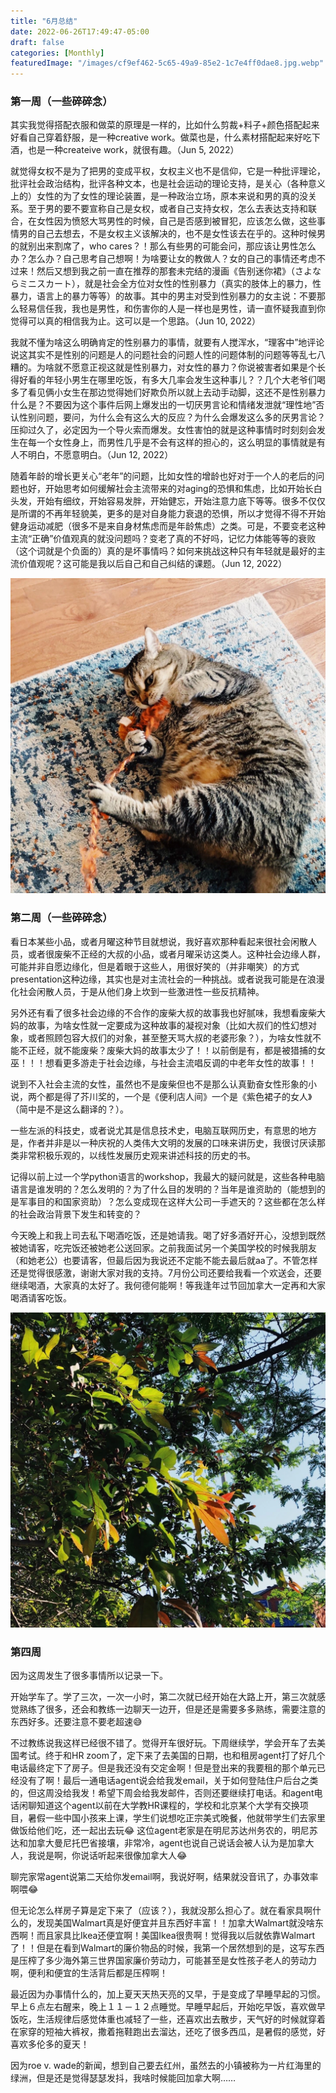 ```yaml
---
title: "6月总结"
date: 2022-06-26T17:49:47-05:00
draft: false
categories: [Monthly]
featuredImage: "/images/cf9ef462-5c65-49a9-85e2-1c7e4ff0dae8.jpg.webp"
---
```


### 第一周（一些碎碎念）

其实我觉得搭配衣服和做菜的原理是一样的，比如什么剪裁+料子+颜色搭配起来好看自己穿着舒服，是一种creative work。做菜也是，什么素材搭配起来好吃下酒，也是一种createive work，就很有趣。（Jun 5, 2022）
<!--more-->
就觉得女权不是为了把男的变成平权，女权主义也不是信仰，它是一种批评理论，批评社会政治结构，批评各种文本，也是社会运动的理论支持，是关心（各种意义上的）女性的为了女性的理论装置，是一种政治立场，原本来说和男的真的没关系。至于男的要不要宣称自己是女权，或者自己支持女权，怎么去表达支持和联合，在女性因为愤怒大骂男性的时候，自己是否感到被冒犯，应该怎么做，这些事情男的自己去想去，不是女权主义该解决的，也不是女性该去在乎的。这种时候男的就别出来割席了，who cares？！那么有些男的可能会问，那应该让男性怎么办？怎么办？自己思考自己想啊！为啥要让女的教做人？女的自己的事情还考虑不过来！然后又想到我之前一直在推荐的那套未完结的漫画《告别迷你裙》（さよならミニスカート），就是社会全方位对女性的性别暴力（真实的肢体上的暴力，性暴力，语言上的暴力等等）的故事。其中的男主对受到性别暴力的女主说：不要那么轻易信任我，我也是男性，和伤害你的人是一样也是男性，请一直怀疑我直到你觉得可以真的相信我为止。这可以是一个思路。（Jun 10, 2022）

我就不懂为啥这么明确肯定的性别暴力的事情，就要有人搅浑水，“理客中”地评论说这其实不是性别的问题是人的问题社会的问题人性的问题体制的问题等等乱七八糟的。为啥就不愿意正视这就是性别暴力，对女性的暴力？你说被害者如果是个长得好看的年轻小男生在哪里吃饭，有多大几率会发生这种事儿？？几个大老爷们喝多了看见俩小女生在那边觉得她们好欺负所以就上去动手动脚，这还不是性别暴力什么是？不要因为这个事件后网上爆发出的一切厌男言论和情绪发泄就“理性地”否认性别问题，要问，为什么会有这么大的反应？为什么会爆发这么多的厌男言论？压抑过久了，必定因为一个导火索而爆发。女性害怕的就是这种事情时时刻刻会发生在每一个女性身上，而男性几乎是不会有这样的担心的，这么明显的事情就是有人不明白，不愿意明白。（Jun 12, 2022）

随着年龄的增长更关心“老年”的问题，比如女性的增龄也好对于一个人的老后的问题也好，开始思考如何缓解社会主流带来的对aging的恐惧和焦虑，比如开始长白头发，开始有细纹，开始容易发胖，开始健忘，开始注意力底下等等。很多不仅仅是所谓的不再年轻貌美，更多的是对自身能力衰退的恐惧，所以才觉得不得不开始健身运动减肥（很多不是来自身材焦虑而是年龄焦虑）之类。可是，不要变老这种主流“正确”价值观真的就没问题吗？变老了真的不好吗，记忆力体能等等的衰败（这个词就是个负面的）真的是坏事情吗？如何来挑战这种只有年轻就是最好的主流价值观呢？这可能是我以后自己和自己纠结的课题。（Jun 12, 2022）

![84890706-841f-403a-ae9a-b5863ae23198.webp](/images/84890706-841f-403a-ae9a-b5863ae23198.webp)

### 第二周（一些碎碎念）

看日本某些小品，或者月曜这种节目就想说，我好喜欢那种看起来很社会闲散人员，或者很废柴不正经的大叔的小品，或者月曜采访这类人。这种社会边缘人群，可能并非自愿边缘化，但是着眼于这些人，用很好笑的（并非嘲笑）的方式presentation这种边缘，其实也是对主流社会的一种挑战。或者说我可能是在浪漫化社会闲散人员，于是从他们身上坎到一些激进性一些反抗精神。

另外还有看了很多社会边缘的不合作的废柴大叔的故事我也好腻味，我想看废柴大妈的故事，为啥女性就一定要成为这种故事的凝视对象（比如大叔们的性幻想对象，或者照顾包容大叔们的对象，甚至整天骂大叔的老婆形象？），为啥女性就不能不正经，就不能废柴？废柴大妈的故事太少了！！以前倒是有，都是被猎捕的女巫！！！想看更多游走于社会边缘，与社会主流唱反调的中老年女性的故事！！

说到不入社会主流的女性，虽然也不是废柴但也不是那么认真勤奋女性形象的小说，两个都是得了芥川奖的，一个是《便利店人间》一个是《紫色裙子的女人》（简中是不是这么翻译的？）。

一些左派的科技史，或者说尤其是信息技术史，电脑互联网历史，有意思的地方是，作者并非是以一种庆祝的人类伟大文明的发展的口味来讲历史，我很讨厌读那类非常积极乐观的，以线性发展历史观来讲述科技的历史的书。

记得以前上过一个学python语言的workshop，我最大的疑问就是，这些各种电脑语言是谁发明的？怎么发明的？为了什么目的发明的？当年是谁资助的（能想到的是军事目的和国家资助）？怎么变成现在这样大公司一手遮天的？这些都在怎么样的社会政治背景下发生和转变的？

今天晚上和我上司去私下喝酒吃饭，还是她请我。喝了好多酒好开心，没想到既然被她请客，吃完饭还被她老公送回家。之前我面试另一个美国学校的时候我朋友（和她老公）也要请客，但最后因为我说还不定能不能去最后就aa了。不管怎样还是觉得很感激，谢谢大家对我的支持。7月份公司还要给我看一个欢送会，还要继续喝酒，大家真的太好了。我何德何能啊！等我逢年过节回加拿大一定再和大家喝酒请客吃饭。

![d86a0a80-b313-41fa-bf64-3d152e0e8eee.jpg.webp](/images/d86a0a80-b313-41fa-bf64-3d152e0e8eee.jpg.webp)

### 第四周

因为这周发生了很多事情所以记录一下。

开始学车了。学了三次，一次一小时，第二次就已经开始在大路上开，第三次就感觉熟练了很多，还会和教练一边聊天一边开，但是还是需要多多熟练，需要注意的东西好多。还要注意不要老超速😅

不过教练说我这样已经很不错了。觉得开车很好玩。下周继续学，学会开车了去美国考试。终于和HR zoom了，定下来了去美国的日期，也和租房agent打了好几个电话最终定下了房子。但是我还没有交定金啊！但是登出来的我要租的那个单元已经没有了啊！最后一通电话agent说会给我发email，关于如何登陆住户后台之类的，但这周没给我发！希望下周会给我发邮件，否则还要继续打电话。和agent电话闲聊知道这个agent以前在大学教HR课程的，学校和北京某个大学有交换项目，暑假一些中国小孩来上课，学生们说想吃正宗美式晚餐，他就带学生们去家里做饭给他们吃，还一起出去玩😂 这位agent老家是在明尼苏达州务农的，明尼苏达和加拿大曼尼托巴省接壤，非常冷，agent也说自己说话会被人认为是加拿大人，我说是啊，你说话听起来很像加拿大人😂

聊完家常agent说第二天给你发email啊，我说好啊，结果就没音讯了，办事效率啊喂😂

但无论怎么样房子算是定下来了（应该？），我就没那么担心了。就在看家具啊什么的，发现美国Walmart真是好便宜并且东西好丰富！！加拿大Walmart就没啥东西啊！而且家具比Ikea还便宜啊！美国Ikea很贵啊！觉得我以后就依靠Walmart了！！但是在看到Walmart的廉价物品的时候，我第一个居然想到的是，这写东西是压榨了多少海外第三世界国家廉价劳动力，可能甚至是女性孩子老人的劳动力啊，便利和便宜的生活背后都是压榨啊！

最近因为办事情什么的，加上夏天天热天亮的又早，于是变成了早睡早起的习惯。早上６点左右醒来，晚上１１－１２点睡觉。早睡早起后，开始吃早饭，喜欢做早饭吃，生活规律后感觉体重也减轻了一些，还喜欢出去散步，天气好的时候就穿着在家穿的短袖大裤衩，撒着拖鞋跑出去溜达，还吃了很多西瓜，是暑假的感觉，好喜欢多伦多的夏天！

因为roe v. wade的新闻，想到自己要去红州，虽然去的小镇被称为一片红海里的绿洲，但是还是觉得瑟瑟发抖，我啥时候能回加拿大啊……
